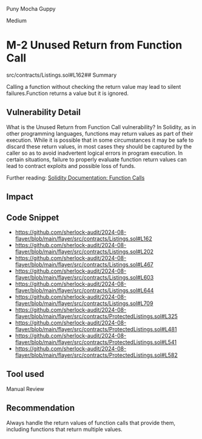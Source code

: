 Puny Mocha Guppy

Medium

# M-2 Unused Return from Function Call

src/contracts/Listings.sol#L162## Summary

Calling a function without checking the return value may lead to silent failures.Function returns a value but it is ignored.


## Vulnerability Detail

What is the Unused Return from Function Call vulnerability?
In Solidity, as in other programming languages, functions may return values as part of their execution. While it is possible that in some circumstances it may be safe to discard these return values, in most cases they should be captured by the caller so as to avoid inadvertent logical errors in program execution. In certain situations, failure to properly evaluate function return values can lead to contract exploits and possible loss of funds.

Further reading: [Solidity Documentation: Function Calls](https://docs.soliditylang.org/en/v0.8.24/control-structures.html#function-calls)

## Impact

## Code Snippet

- https://github.com/sherlock-audit/2024-08-flayer/blob/main/flayer/src/contracts/Listings.sol#L162
- https://github.com/sherlock-audit/2024-08-flayer/blob/main/flayer/src/contracts/Listings.sol#L202
- https://github.com/sherlock-audit/2024-08-flayer/blob/main/flayer/src/contracts/Listings.sol#L467
- https://github.com/sherlock-audit/2024-08-flayer/blob/main/flayer/src/contracts/Listings.sol#L603
- https://github.com/sherlock-audit/2024-08-flayer/blob/main/flayer/src/contracts/Listings.sol#L644
- https://github.com/sherlock-audit/2024-08-flayer/blob/main/flayer/src/contracts/Listings.sol#L709
- https://github.com/sherlock-audit/2024-08-flayer/blob/main/flayer/src/contracts/ProtectedListings.sol#L325
- https://github.com/sherlock-audit/2024-08-flayer/blob/main/flayer/src/contracts/ProtectedListings.sol#L481
- https://github.com/sherlock-audit/2024-08-flayer/blob/main/flayer/src/contracts/ProtectedListings.sol#L541
- https://github.com/sherlock-audit/2024-08-flayer/blob/main/flayer/src/contracts/ProtectedListings.sol#L582

## Tool used

Manual Review

## Recommendation

Always handle the return values of function calls that provide them, including functions that return multiple values.
